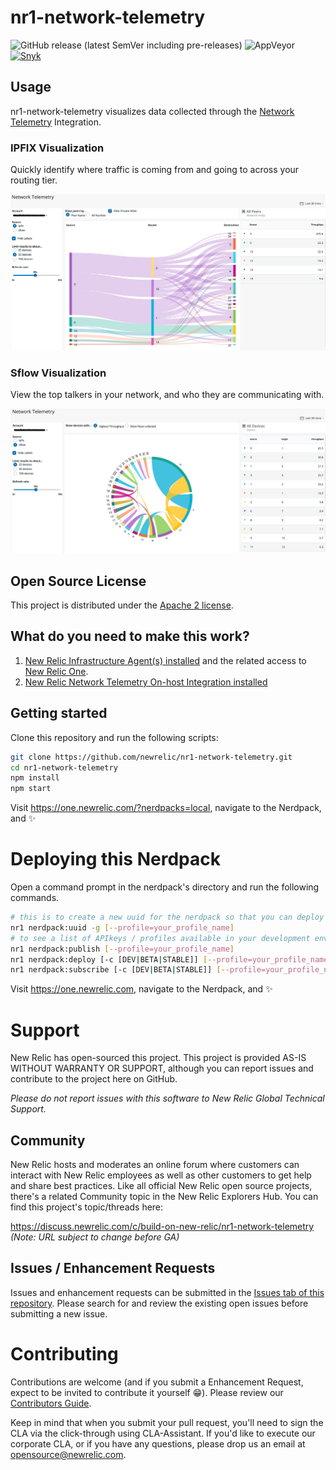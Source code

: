 # nr1-network-telemetry

![GitHub release (latest SemVer including pre-releases)](https://img.shields.io/github/v/release/newrelic/nr1-network-telemetry?include_prereleases&sort=semver) ![AppVeyor](https://img.shields.io/appveyor/ci/newrelic/nr1-network-telemetry) [![Snyk](https://snyk.io/test/github/newrelic/nr1-network-telemetry/badge.svg)](https://snyk.io/test/github/newrelic/nr1-network-telemetry)

## Usage

nr1-network-telemetry visualizes data collected through the [Network
Telemetry](https://github.com/newrelic/nri-network-telemetry) Integration.

### IPFIX Visualization

Quickly identify where traffic is coming from and going to across your routing tier.

![Screenshot #1](screenshots/screenshot_01.png)

### Sflow Visualization

View the top talkers in your network, and who they are communicating with.

![Screenshot #2](screenshots/screenshot_02.png)

## Open Source License

This project is distributed under the [Apache 2 license](LICENSE).

## What do you need to make this work?

1. [New Relic Infrastructure Agent(s) installed](https://newrelic.com/products/infrastructure) and the related access to [New Relic One](https://newrelic.com/platform).
1. [New Relic Network Telemetry On-host Integration installed](https://github.com/newrelic/nri-network-telemetry)

## Getting started

Clone this repository and run the following scripts:

```bash
git clone https://github.com/newrelic/nr1-network-telemetry.git
cd nr1-network-telemetry
npm install
npm start
```

Visit https://one.newrelic.com/?nerdpacks=local, navigate to the Nerdpack, and :sparkles:

# Deploying this Nerdpack

Open a command prompt in the nerdpack's directory and run the following commands.

```bash
# this is to create a new uuid for the nerdpack so that you can deploy it to your account
nr1 nerdpack:uuid -g [--profile=your_profile_name]
# to see a list of APIkeys / profiles available in your development environment, run nr1 credentials:list
nr1 nerdpack:publish [--profile=your_profile_name]
nr1 nerdpack:deploy [-c [DEV|BETA|STABLE]] [--profile=your_profile_name]
nr1 nerdpack:subscribe [-c [DEV|BETA|STABLE]] [--profile=your_profile_name]
```

Visit https://one.newrelic.com, navigate to the Nerdpack, and :sparkles:

# Support

New Relic has open-sourced this project. This project is provided AS-IS WITHOUT WARRANTY OR SUPPORT, although you can report issues and contribute to the project here on GitHub.

_Please do not report issues with this software to New Relic Global Technical Support._

## Community

New Relic hosts and moderates an online forum where customers can interact with New Relic employees as well as other customers to get help and share best practices. Like all official New Relic open source projects, there's a related Community topic in the New Relic Explorers Hub. You can find this project's topic/threads here:

https://discuss.newrelic.com/c/build-on-new-relic/nr1-network-telemetry
*(Note: URL subject to change before GA)*

## Issues / Enhancement Requests

Issues and enhancement requests can be submitted in the [Issues tab of this repository](https://github.com/newrelic/nr1-network-telemetry/issues). Please search for and review the existing open issues before submitting a new issue.

# Contributing

Contributions are welcome (and if you submit a Enhancement Request, expect to be invited to contribute it yourself :grin:). Please review our [Contributors Guide](CONTRIBUTING.md).

Keep in mind that when you submit your pull request, you'll need to sign the CLA via the click-through using CLA-Assistant. If you'd like to execute our corporate CLA, or if you have any questions, please drop us an email at opensource@newrelic.com.
